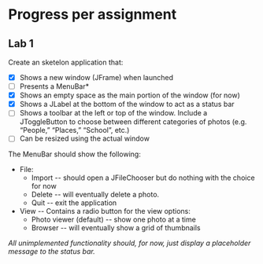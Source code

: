 # Progress per assignment
## Lab 1
Create an sketelon application that:
- [x] Shows a new window (JFrame) when launched
- [ ] Presents a MenuBar*
- [x] Shows an empty space as the main portion of the window (for now)
- [x] Shows a JLabel at the bottom of the window to act as a status bar
- [ ] Shows a toolbar at the left or top of the window. Include a JToggleButton to choose between different categories of photos (e.g. “People,” “Places,” “School”, etc.)
- [ ] Can be resized using the actual window

The MenuBar should show the following:
- File:
  - Import -- should open a JFileChooser but do nothing with the choice for now
  - Delete -- will eventually delete a photo.
  - Quit -- exit the application
- View -- Contains a radio button for the view options:
  - Photo viewer (default) -- show one photo at a time
  - Browser -- will eventually show a grid of thumbnails

_All unimplemented functionality should, for now, just display a placeholder message to the status bar._
